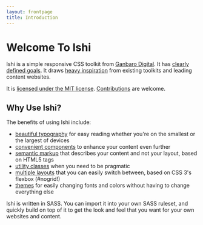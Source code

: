 ```yaml
---
layout: frontpage
title: Introduction
---
```

# Welcome To Ishi

Ishi is a simple responsive CSS toolkit from [Ganbaro Digital](https://ganbarodigital.com). It has [clearly defined goals](goals.html). It draws [heavy inspiration](inspiration.html) from existing toolkits and leading content websites.

It is [licensed under the MIT license](license.html). [Contributions](contributing.html) are welcome.

## Why Use Ishi?

The benefits of using Ishi include:

* [beautiful typography](typography.html) for easy reading whether you're on the smallest or the largest of devices
* [convenient components](components.html) to enhance your content even further
* [semantic markup](structure.html) that describes your content and not your layout, based on HTML5 tags
* [utility classes](utilities.html) when you need to be pragmatic
* [multiple layouts](layouts.html) that you can easily switch between, based on CSS 3's flexbox (#nogrid!)
* [themes](themes.html) for easily changing fonts and colors without having to change everything else

Ishi is written in SASS. You can import it into your own SASS ruleset, and quickly build on top of it to get the look and feel that you want for your own websites and content.
